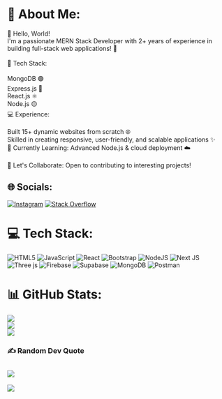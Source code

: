 # 💫 About Me:
👋 Hello, World!<br>I'm a passionate MERN Stack Developer with 2+ years of experience in building full-stack web applications! 🚀<br><br>🔧 Tech Stack:<br><br>MongoDB 🟢<br>Express.js 🚀<br>React.js ⚛️<br>Node.js 🟡<br>💻 Experience:<br><br>Built 15+ dynamic websites from scratch 🌐<br>Skilled in creating responsive, user-friendly, and scalable applications ✨<br>🌱 Currently Learning: Advanced Node.js & cloud deployment ☁️<br><br>🤝 Let's Collaborate: Open to contributing to interesting projects!


## 🌐 Socials:
[![Instagram](https://img.shields.io/badge/Instagram-%23E4405F.svg?logo=Instagram&logoColor=white)](https://www.instagram.com/smumer.adnan/) [![Stack Overflow](https://img.shields.io/badge/-Stackoverflow-FE7A16?logo=stack-overflow&logoColor=white)](https://stackoverflow.com/users/25087240/syed-muhammad-umer-adnan) 

# 💻 Tech Stack:
![HTML5](https://img.shields.io/badge/html5-%23E34F26.svg?style=for-the-badge&logo=html5&logoColor=white) ![JavaScript](https://img.shields.io/badge/javascript-%23323330.svg?style=for-the-badge&logo=javascript&logoColor=%23F7DF1E) ![React](https://img.shields.io/badge/react-%2320232a.svg?style=for-the-badge&logo=react&logoColor=%2361DAFB) ![Bootstrap](https://img.shields.io/badge/bootstrap-%238511FA.svg?style=for-the-badge&logo=bootstrap&logoColor=white) ![NodeJS](https://img.shields.io/badge/node.js-6DA55F?style=for-the-badge&logo=node.js&logoColor=white) ![Next JS](https://img.shields.io/badge/Next-black?style=for-the-badge&logo=next.js&logoColor=white) ![Three js](https://img.shields.io/badge/threejs-black?style=for-the-badge&logo=three.js&logoColor=white) ![Firebase](https://img.shields.io/badge/firebase-a08021?style=for-the-badge&logo=firebase&logoColor=ffcd34) ![Supabase](https://img.shields.io/badge/Supabase-3ECF8E?style=for-the-badge&logo=supabase&logoColor=white) ![MongoDB](https://img.shields.io/badge/MongoDB-%234ea94b.svg?style=for-the-badge&logo=mongodb&logoColor=white) ![Postman](https://img.shields.io/badge/Postman-FF6C37?style=for-the-badge&logo=postman&logoColor=white)
# 📊 GitHub Stats:
![](https://github-readme-stats.vercel.app/api?username=SM-Umer-Adnan&theme=tokyonight&hide_border=false&include_all_commits=false&count_private=false)<br/>
![](https://github-readme-streak-stats.herokuapp.com/?user=SM-Umer-Adnan&theme=tokyonight&hide_border=false)<br/>
![](https://github-readme-stats.vercel.app/api/top-langs/?username=SM-Umer-Adnan&theme=tokyonight&hide_border=false&include_all_commits=false&count_private=false&layout=compact)

### ✍️ Random Dev Quote
![](https://quotes-github-readme.vercel.app/api?type=vetical&theme=radical)
---
![](https://visitcount.itsvg.in/api?id=SM-Umer-Adnan&icon=0&color=0)

<!-- Proudly created with GPRM ( https://gprm.itsvg.in ) -->